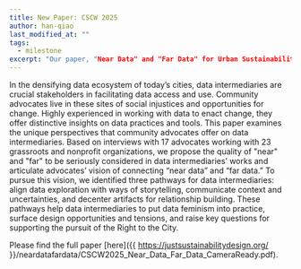 ```yaml
---
title: New Paper: CSCW 2025
author: han-qiao
last_modified_at: ""
tags: 
  - milestone
excerpt: "Our paper, "Near Data" and "Far Data" for Urban Sustainability: How Do Community Advocates Envision Data Intermediaries?, has been accepted to CSCW 2025. See full post for the links to the paper." 
---
```

In the densifying data ecosystem of today’s cities, 
data intermediaries are crucial stakeholders in facilitating data access and use. 
Community advocates live in these sites of social injustices and opportunities for change. 
Highly experienced in working with data to enact change, they offer distinctive insights on data practices and tools. 
This paper examines the unique perspectives that community advocates offer on data intermediaries. Based on interviews with 17 
advocates working with 23 grassroots and nonprofit organizations, we propose the quality of "near" and "far" to be seriously considered in 
data intermediaries’ works and articulate advocates’ vision of connecting “near data” and “far data.” To pursue this vision, 
we identified three pathways for data intermediaries: align data exploration with ways of storytelling, communicate context and 
uncertainties, and decenter artifacts for relationship building. These pathways help data intermediaries to put data feminism 
into practice, surface design opportunities and tensions, and raise key questions for supporting the pursuit of the Right to the City. 

Please find the full paper [here]({{ https://justsustainabilitydesign.org/ }}/neardatafardata/CSCW2025_Near_Data_Far_Data_CameraReady.pdf).
<br>